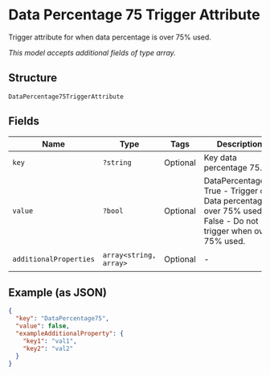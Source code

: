 
# Data Percentage 75 Trigger Attribute

Trigger attribute for when data percentage is over 75% used.

*This model accepts additional fields of type array.*

## Structure

`DataPercentage75TriggerAttribute`

## Fields

| Name | Type | Tags | Description | Getter | Setter |
|  --- | --- | --- | --- | --- | --- |
| `key` | `?string` | Optional | Key data percentage 75. | getKey(): ?string | setKey(?string key): void |
| `value` | `?bool` | Optional | DataPercentage75<br />True - Trigger on Data percentage is over 75% used<br />False - Do not trigger when over 75% used. | getValue(): ?bool | setValue(?bool value): void |
| `additionalProperties` | `array<string, array>` | Optional | - | findAdditionalProperty(string key): array | additionalProperty(string key, array value): void |

## Example (as JSON)

```json
{
  "key": "DataPercentage75",
  "value": false,
  "exampleAdditionalProperty": {
    "key1": "val1",
    "key2": "val2"
  }
}
```

